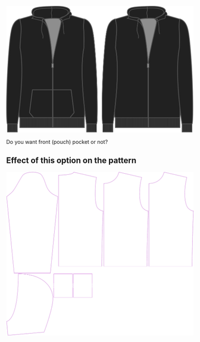 ![This option controls whether or not to include the front pouch pocket](./pocket.svg)

Do you want front (pouch) pocket or not?

## Effect of this option on the pattern

![This image shows the effect of this option by superimposing several variants that have a different value for this option](huey_pocket_sample.svg "Effect of this option on the pattern")
